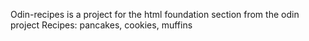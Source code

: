 Odin-recipes is a project for the html foundation section from the odin project
Recipes: pancakes, cookies, muffins
